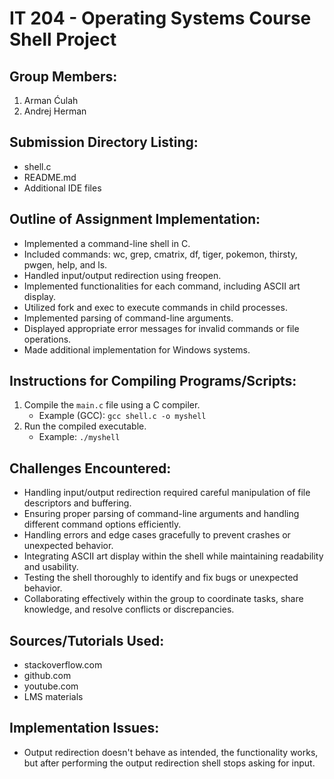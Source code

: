 # IT 204 - Operating Systems Course Shell Project

## Group Members:
1. Arman Ćulah
2. Andrej Herman

## Submission Directory Listing:
- shell.c
- README.md
- Additional IDE files

## Outline of Assignment Implementation:
- Implemented a command-line shell in C.
- Included commands: wc, grep, cmatrix, df, tiger, pokemon, thirsty, pwgen, help, and ls.
- Handled input/output redirection using freopen.
- Implemented functionalities for each command, including ASCII art display.
- Utilized fork and exec to execute commands in child processes.
- Implemented parsing of command-line arguments.
- Displayed appropriate error messages for invalid commands or file operations.
- Made additional implementation for Windows systems.

## Instructions for Compiling Programs/Scripts:
1. Compile the `main.c` file using a C compiler.
   - Example (GCC): `gcc shell.c -o myshell`
2. Run the compiled executable.
   - Example: `./myshell`

## Challenges Encountered:
- Handling input/output redirection required careful manipulation of file descriptors and buffering.
- Ensuring proper parsing of command-line arguments and handling different command options efficiently.
- Handling errors and edge cases gracefully to prevent crashes or unexpected behavior.
- Integrating ASCII art display within the shell while maintaining readability and usability.
- Testing the shell thoroughly to identify and fix bugs or unexpected behavior.
- Collaborating effectively within the group to coordinate tasks, share knowledge, and resolve conflicts or discrepancies.

## Sources/Tutorials Used:
- stackoverflow.com
- github.com
- youtube.com
- LMS materials

## Implementation Issues:
- Output redirection doesn't behave as intended, the functionality works, but after performing the output redirection shell stops asking for input.
